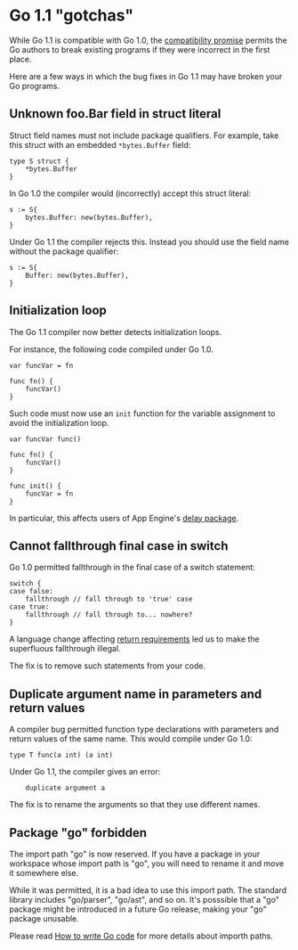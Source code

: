 # Go 1.1 "gotchas"

While Go 1.1 is compatible with Go 1.0, the [compatibility promise](http://golang.org/doc/go1compat.html) permits the Go authors to break existing programs if they were incorrect in the first place.

Here are a few ways in which the bug fixes in Go 1.1 may have broken your Go programs.


## Unknown foo.Bar field in struct literal

Struct field names must not include package qualifiers.
For example, take this struct with an embedded ` *bytes.Buffer ` field:

```
type S struct {
	*bytes.Buffer
}
```

In Go 1.0 the compiler would (incorrectly) accept this struct literal:

```
s := S{
	bytes.Buffer: new(bytes.Buffer),
}
```

Under Go 1.1 the compiler rejects this.
Instead you should use the field name without the package qualifier:

```
s := S{
	Buffer: new(bytes.Buffer),
}
```

## Initialization loop

The Go 1.1 compiler now better detects initialization loops.

For instance, the following code compiled under Go 1.0.

```
var funcVar = fn

func fn() {
	funcVar()
}
```

Such code must now use an ` init ` function for the variable assignment to avoid
the initialization loop.

```
var funcVar func()

func fn() {
	funcVar()
}

func init() {
	funcVar = fn
}
```

In particular, this affects users of App Engine's [delay package](https://developers.google.com/appengine/docs/go/taskqueue/delay).


## Cannot fallthrough final case in switch

Go 1.0 permitted fallthrough in the final case of a switch statement:

```
switch {
case false:
	fallthrough // fall through to 'true' case
case true:
	fallthrough // fall through to... nowhere?
}
```

A language change affecting [return requirements](http://golang.org/doc/go1.1#return) led us to make the superfluous fallthrough illegal.

The fix is to remove such statements from your code.


## Duplicate argument name in parameters and return values

A compiler bug permitted function type declarations with parameters and return values of the same name. This would compile under Go 1.0:

```
type T func(a int) (a int)
```

Under Go 1.1, the compiler gives an error:

```
	duplicate argument a
```

The fix is to rename the arguments so that they use different names.


## Package "go" forbidden

The import path "go" is now reserved. If you have a package in your workspace
whose import path is "go", you will need to rename it and move it somewhere
else.

While it was permitted, it is a bad idea to use this import path.
The standard library includes "go/parser", "go/ast", and so on.
It's posssible that a "go" package might be introduced in a future Go release,
making your "go" package unusable.

Please read [How to write Go code](http://golang.org/doc/code.html) for more
details about importh paths.